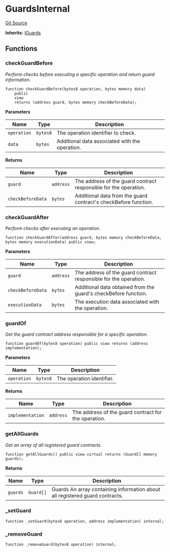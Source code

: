 # GuardsInternal
[Git Source](https://github.com/0xStation/0xrails/blob/7b2d3363f0d5023623fd16114b60a38cf52ce246/src/guard/GuardsInternal.sol)

**Inherits:**
[IGuards](/src/guard/interface/IGuards.sol/interface.IGuards.md)


## Functions
### checkGuardBefore

*Perform checks before executing a specific operation and return guard information.*


```solidity
function checkGuardBefore(bytes8 operation, bytes memory data)
    public
    view
    returns (address guard, bytes memory checkBeforeData);
```
**Parameters**

|Name|Type|Description|
|----|----|-----------|
|`operation`|`bytes8`|The operation identifier to check.|
|`data`|`bytes`|Additional data associated with the operation.|

**Returns**

|Name|Type|Description|
|----|----|-----------|
|`guard`|`address`|The address of the guard contract responsible for the operation.|
|`checkBeforeData`|`bytes`|Additional data from the guard contract's checkBefore function.|


### checkGuardAfter

*Perform checks after executing an operation.*


```solidity
function checkGuardAfter(address guard, bytes memory checkBeforeData, bytes memory executionData) public view;
```
**Parameters**

|Name|Type|Description|
|----|----|-----------|
|`guard`|`address`|The address of the guard contract responsible for the operation.|
|`checkBeforeData`|`bytes`|Additional data obtained from the guard's checkBefore function.|
|`executionData`|`bytes`|The execution data associated with the operation.|


### guardOf

*Get the guard contract address responsible for a specific operation.*


```solidity
function guardOf(bytes8 operation) public view returns (address implementation);
```
**Parameters**

|Name|Type|Description|
|----|----|-----------|
|`operation`|`bytes8`|The operation identifier.|

**Returns**

|Name|Type|Description|
|----|----|-----------|
|`implementation`|`address`|The address of the guard contract for the operation.|


### getAllGuards

*Get an array of all registered guard contracts.*


```solidity
function getAllGuards() public view virtual returns (Guard[] memory guards);
```
**Returns**

|Name|Type|Description|
|----|----|-----------|
|`guards`|`Guard[]`|Guards An array containing information about all registered guard contracts.|


### _setGuard


```solidity
function _setGuard(bytes8 operation, address implementation) internal;
```

### _removeGuard


```solidity
function _removeGuard(bytes8 operation) internal;
```

